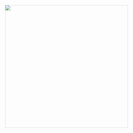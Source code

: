 <p align="center"><a href="https://laravel.com" target="_blank"><img src="https://raw.githubusercontent.com/laravel/art/master/logo-lockup/5%20SVG/2%20CMYK/1%20Full%20Color/laravel-logolockup-cmyk-red.svg" width="400"></a></p>
<div  align="center"><img src="https://user-images.githubusercontent.com/108789992/197755353-6cf071b6-37b1-4862-a7cc-00022057a3c5.png" alt=""></div>

